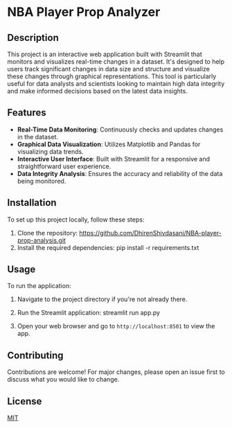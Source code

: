 # NBA Player Prop Analyzer

## Description
This project is an interactive web application built with Streamlit that monitors and visualizes real-time changes in a dataset. It's designed to help users track significant changes in data size and structure and visualize these changes through graphical representations. This tool is particularly useful for data analysts and scientists looking to maintain high data integrity and make informed decisions based on the latest data insights.

## Features
- **Real-Time Data Monitoring**: Continuously checks and updates changes in the dataset.
- **Graphical Data Visualization**: Utilizes Matplotlib and Pandas for visualizing data trends.
- **Interactive User Interface**: Built with Streamlit for a responsive and straightforward user experience.
- **Data Integrity Analysis**: Ensures the accuracy and reliability of the data being monitored.

## Installation
To set up this project locally, follow these steps:
1. Clone the repository: https://github.com/DhirenShivdasani/NBA-player-prop-analysis.git
2. Install the required dependencies: pip install -r requirements.txt

## Usage
To run the application:
1. Navigate to the project directory if you're not already there.
2. Run the Streamlit application: streamlit run app.py

3. Open your web browser and go to `http://localhost:8501` to view the app.

## Contributing
Contributions are welcome! For major changes, please open an issue first to discuss what you would like to change.


## License
[MIT](https://choosealicense.com/licenses/mit/)


